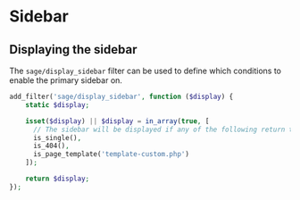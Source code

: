 # Sidebar

## Displaying the sidebar

The `sage/display_sidebar` filter can be used to define which conditions to enable the primary sidebar on.

```php
add_filter('sage/display_sidebar', function ($display) {
    static $display;

    isset($display) || $display = in_array(true, [
      // The sidebar will be displayed if any of the following return true
      is_single(),
      is_404(),
      is_page_template('template-custom.php')
    ]);

    return $display;
});
```
